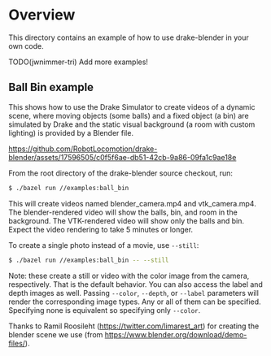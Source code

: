 <!-- SPDX-License-Identifier: MIT-0 -->

# Overview

This directory contains an example of how to use drake-blender in your own code.

TODO(jwnimmer-tri) Add more examples!

## Ball Bin example

This shows how to use the Drake Simulator to create videos of a dynamic scene,
where moving objects (some balls) and a fixed object (a bin) are simulated by
Drake and the static visual background (a room with custom lighting) is provided
by a Blender file.

https://github.com/RobotLocomotion/drake-blender/assets/17596505/c0f5f6ae-db51-42cb-9a86-09fa1c9ae18e

From the root directory of the drake-blender source checkout, run:

```sh
$ ./bazel run //examples:ball_bin
```

This will create videos named blender_camera.mp4 and vtk_camera.mp4.
The blender-rendered video will show the balls, bin, and room in the background.
The VTK-rendered video will show only the balls and bin.
Expect the video rendering to take 5 minutes or longer.

To create a single photo instead of a movie, use `--still`:

```sh
$ ./bazel run //examples:ball_bin -- --still
```

Note: these create a still or video with the color image from the camera,
respectively. That is the default behavior. You can also access the label and
depth images as well. Passing `--color`, `--depth`, or `--label` parameters will
render the corresponding image types. Any or all of them can be specified.
Specifying none is equivalent so specifying only `--color`.

Thanks to Ramil Roosileht (https://twitter.com/limarest_art) for creating
the blender scene we use (from https://www.blender.org/download/demo-files/).
